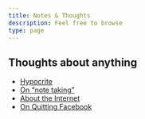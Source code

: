 ```yaml
---
title: Notes & Thoughts
description: Feel free to browse
type: page
---
```


## Thoughts about anything

- [Hypocrite](/notes/hypocrite)
- [On “note taking”](/notes/note-taking)
- [About the Internet](/notes/about-the-internet)
- [On Quitting Facebook](/notes/quitting-facebook)
